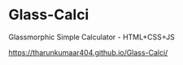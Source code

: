 # Glass-Calci
Glassmorphic Simple Calculator - HTML+CSS+JS

https://tharunkumaar404.github.io/Glass-Calci/
